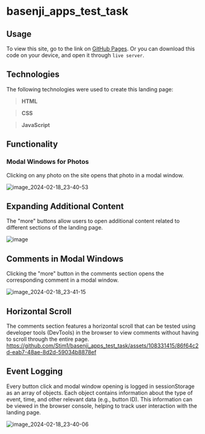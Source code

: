 # basenji_apps_test_task

## Usage
To view this site, go to the link on [GitHub Pages](https://stim1.github.io/basenji_apps_test_task/).
Or you can download this code on your device, and open it through ```live server```.

## Technologies
The following technologies were used to create this landing page:

> **HTML**

> **CSS**

> **JavaScript**


## Functionality
### Modal Windows for Photos
Clicking on any photo on the site opens that photo in a modal window.

![image_2024-02-18_23-40-53](https://github.com/Stim1/basenji_apps_test_task/assets/108331415/90a3d761-6b85-407e-abce-0e7dbb873b28)

## Expanding Additional Content
The "more" buttons allow users to open additional content related to different sections of the landing page.

![image](https://github.com/Stim1/basenji_apps_test_task/assets/108331415/a2c09760-bc0f-42cc-b53e-848f7796f705)

## Comments in Modal Windows
Clicking the "more" button in the comments section opens the corresponding comment in a modal window.

![image_2024-02-18_23-41-15](https://github.com/Stim1/basenji_apps_test_task/assets/108331415/b518b9c1-54ba-4ba0-8959-2d01b9a8865a)

## Horizontal Scroll
The comments section features a horizontal scroll that can be tested using developer tools (DevTools) in the browser to view comments without having to scroll through the entire page.
https://github.com/Stim1/basenji_apps_test_task/assets/108331415/86f64c2d-eab7-48ae-8d2d-59034b8878ef

## Event Logging
Every button click and modal window opening is logged in sessionStorage as an array of objects. Each object contains information about the type of event, time, and other relevant data (e.g., button ID). This information can be viewed in the browser console, helping to track user interaction with the landing page.

![image_2024-02-18_23-40-06](https://github.com/Stim1/basenji_apps_test_task/assets/108331415/63320474-9c8f-4e5b-aeaa-8ffd5bc39302)

